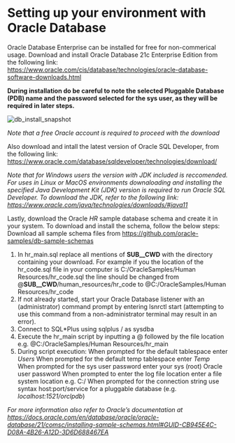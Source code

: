 # Setting up your environment with Oracle Database

Oracle Database Enterprise can be installed for free for non-commerical usage. Download and install Oracle Database 21c Enterprise Edition from the following link:
https://www.oracle.com/cis/database/technologies/oracle-database-software-downloads.html

**During installation do be careful to note the selected Pluggable Database (PDB) name and the password selected for the sys user, as they will be required in later steps.**

![db_install_snapshot](https://github.com/codehub-learn/development-environment-setup/blob/main/images/db_5a.png?raw=true)

*Note that a free Oracle account is required to proceed with the download*

Also download and intall the latest version of Oracle SQL Developer, from the following link:
https://www.oracle.com/database/sqldeveloper/technologies/download/

*Note that for Windows users the version with JDK included is reccomended. For uses in Linux or MacOS environments downaloading and installing the specified 
Java Development Kit (JDK) version is required to run Oracle SQL Developer. To download the JDK, refer to the following link: 
https://www.oracle.com/java/technologies/downloads/#java11*

Lastly, download the Oracle *HR* sample database schema and create it in your system. To download and install the schema, follow the below steps:
Download all sample schema files from https://github.com/oracle-samples/db-sample-schemas

1. In hr_main.sql replace all mentions of __SUB__CWD__ with the directory containing your download. For example if you the location of the hr_code.sql file in your computer is C:/OracleSamples/Human Resources/hr_code.sql the line should be changed from @__SUB__CWD__/human_resources/hr_code to @C:/OracleSamples/Human Resources/hr_code
2. If not already started, start your Oracle Database listener with an (administrator) command prompt by entering lsnrctl start (attempting to use this command from a non-administrator terminal may result in an error).
3. Connect to SQL*Plus using sqlplus / as sysdba 
4. Execute the hr_main script by inputting a @ followed by the file location e.g. @C:/OracleSamples/Human Resources/hr_main
5. During script execution: 
    When prompted for the default tablespace enter *Users*
    When prompted for the default temp tablespace enter *Temp*
    When prompted for the sys user password enter your sys (root) Oracle user password
    When prompted to enter the log file location enter a file system location e.g. C:/
    When prompted for the connection string use syntax host:port/service for a pluggable database (e.g. *localhost:1521/orclpdb*)

*For more information also refer to Oracle’s documentation at https://docs.oracle.com/en/database/oracle/oracle-database/21/comsc/installing-sample-schemas.html#GUID-CB945E4C-D08A-4B26-A12D-3D6D688467EA*

